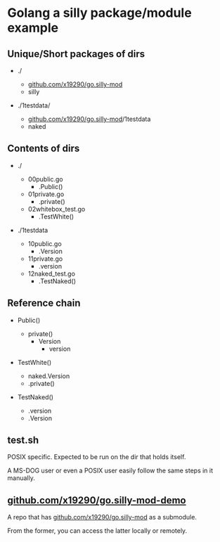 # Golang a silly package/module example

## Unique/Short packages of dirs

- ./
  - [github.com/x19290/go.silly-mod](https://github.com/x19290/go.silly-mod)
  - silly

- ./1testdata/
  - [github.com/x19290/go.silly-mod](https://github.com/x19290/go.silly-mod)/1testdata
  - naked

## Contents of dirs

- ./
  - 00public.go
    - .Public()
  - 01private.go
    - .private()
  - 02whitebox_test.go
    - .TestWhite()

- ./1testdata
  - 10public.go
    - .Version
  - 11private.go
    - .version
  - 12naked_test.go
    - .TestNaked()

## Reference chain

  - Public()
    - private()
      - Version
        - version

  - TestWhite()
    - naked.Version
    - .private()

  - TestNaked()
    - .version
    - .Version

## test.sh

POSIX specific.
Expected to be run on the dir that holds itself.

A MS-DOG user or even a POSIX user easily follow the same steps in it manually.

## [github.com/x19290/go.silly-mod-demo](https://github.com/x19290/go.silly-mod-demo)

A repo that has [github.com/x19290/go.silly-mod](https://github.com/x19290/go.silly-mod) as a submodule.

From the former, you can access the latter locally or remotely.
